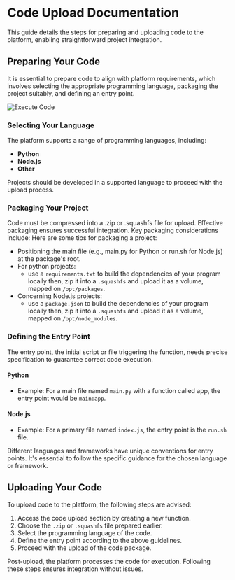 # Code Upload Documentation

This guide details the steps for preparing and uploading code to the platform, enabling straightforward project integration.

## Preparing Your Code

It is essential to prepare code to align with platform requirements, which involves selecting the appropriate programming language, packaging the project suitably, and defining an entry point.

![Execute Code](/assets/images/console/upload.png)

### Selecting Your Language

The platform supports a range of programming languages, including:

- **Python**
- **Node.js**
- **Other**

Projects should be developed in a supported language to proceed with the upload process.

### Packaging Your Project

Code must be compressed into a .zip or .squashfs file for upload. Effective packaging ensures successful integration. Key packaging considerations include: Here are some tips for packaging a project:

- Positioning the main file (e.g., main.py for Python or run.sh for Node.js) at the package's root.
- For python projects:
  - use a `requirements.txt` to build the dependencies of your program locally then, zip it into a `.squashfs` and upload it as a volume, mapped on `/opt/packages`.
- Concerning Node.js projects:
  - use a `package.json` to build the dependencies of your program locally then, zip it into a `.squashfs` and upload it as a volume, mapped on `/opt/node_modules`.

### Defining the Entry Point

The entry point, the initial script or file triggering the function, needs precise specification to guarantee correct code execution.

#### Python
- Example: For a main file named `main.py` with a function called app, the entry point would be `main:app`.

#### Node.js
- Example: For a primary file named `index.js`, the entry point is the `run.sh` file.

Different languages and frameworks have unique conventions for entry points. It's essential to follow the specific guidance for the chosen language or framework.

## Uploading Your Code

To upload code to the platform, the following steps are advised:

1. Access the code upload section by creating a new function.
2. Choose the `.zip` or `.squashfs` file prepared earlier.
3. Select the programming language of the code.
4. Define the entry point according to the above guidelines.
5. Proceed with the upload of the code package.

Post-upload, the platform processes the code for execution. Following these steps ensures integration without issues.